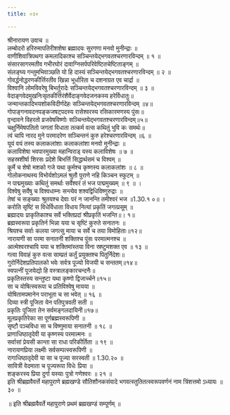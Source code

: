 ```yaml
---
title: ०३०

---
```

श्रीनारायण उवाच ॥  
लम्बोदरो हरिरुमापतिरीशशेषा ब्रह्मादयः सुरगणा मनवो मुनीन्द्राः ॥  
वाणीशिवात्रिपथगा कमलादिकाश्च सञ्चिन्तयेद्भगवतश्चरणारविन्दम् ॥ १ ॥  
संसारसागरमतीव गभीरघोरं दावाग्निसर्पपरिवेष्टितचेष्टिताङ्गम् ॥  
संलङ्घ्य गन्तुमभिवाञ्छति यो हि दास्यं सञ्चिन्तयेद्भगवतश्चरणारविन्दम् ॥ २ ॥  
गोवर्द्धनोद्धरणकीर्त्तिरतीव खिन्ना भूर्धारिता च दशनाग्रत एव चार्द्रा ॥  
विश्वानि लोमविवरेषु बिभर्तुरादेः सञ्चिन्तयेद्भगवतश्चरणारविन्दम् ॥ ३ ॥  
वेदाङ्गवेदमुखनिःसृतकीर्त्तिरंशैर्वेदाङ्गवेदजनकस्य हरेर्विधातुः॥  
जन्मान्तकादिभयशोकविदीर्णदेहः सञ्चिन्तयेद्भगवतश्चरणारविन्दम् ॥४॥  
गोपाङ्गनावदनपङ्कजषट्पदस्य रासेश्वरस्य रसिकारमणस्य पुंसः॥  
वृन्दावने विहरतो व्रजवेषविष्णोः सञ्चिन्तयेद्भगवतश्चरणारविन्दम्॥५॥  
चक्षुर्निमेषपतितो जगतां विधाता तत्कर्म वत्स कथितुं भुवि कः समर्थः॥  
त्वं चापि नारद मुने परमादरेण सञ्चिन्तनं कुरु हरेश्चरणारविन्दम् ॥६ ॥  
यूयं वयं तस्य कलाकलांशाः कलाकलांशा मनवो मुनीन्द्राः ॥  
कलाविशेषा भवपारमुख्या महान्विराड् यस्य कलाविशेषः ॥ ७ ॥  
सहस्रशीर्षा शिरसः प्रदेशे बिभर्त्ति सिद्धार्थसमं च विश्वम् ॥  
कूर्मे च शेषो मशको गजे यथा कूर्मश्च कृष्णस्य कलाकलांशः ॥ ८ ॥  
गोलोकनाथस्य विभोर्यशोऽमलं श्रुतौ पुराणे नहि किञ्चन स्फुटम् ॥  
न पाद्ममुख्याः कथितुं समर्थाः सर्वेश्वरं तं भज पाद्ममुख्यम् ॥ ९ ॥ ।  
विश्वेषु सर्वेषु च विश्वधाम्नः सन्त्येव शश्वद्विधिविष्णुरुद्राः ॥  
तेषां च सङ्ख्याः श्रुतयश्च देवाः परं न जानन्ति तमीश्वरं भज ॥1.30.१ ०॥ ।  
करोति सृष्टिं स विधेर्विधाता विधाय नित्यां प्रकृतिं जगत्प्रसूम् ॥  
ब्रह्मादयः प्राकृतिकाश्च सर्वे भक्तिप्रदां श्रीप्रकृतिं भजन्ति॥। १॥  
ब्रह्मस्वरूपा प्रकृतिर्न भिन्ना यया च सृष्टिं कुरुते सनातनः ॥  
श्रियश्च सर्वाः कलया जगत्सु माया च सर्वे च तया विमोहिताः॥१२॥  
नारायणी सा परमा सनातनी शक्तिश्च पुंसः परमात्मनश्च ॥  
आत्मेश्वरश्चापि यया च शक्तिमांस्तया विना स्रष्टुमशक्त एव ॥ १३ ॥  
गत्वा विवाहं कुरु वत्स साम्प्रतं कर्तुं प्रयुक्तश्च पितुर्निदेशः॥  
गुरोर्निदेशप्रतिपालको भवेः सर्वत्र पूज्यो विजयी च सन्ततम्॥१४॥  
स्वपत्नीं पूजयेद्यो हि वस्त्रालङ्कारचन्दनैः॥  
प्रकृतिस्तस्य सन्तुष्टा यथा कृष्णो द्विजार्च्चने॥१५॥  
सा च योषित्स्वरूपा च प्रतिविश्वेषु मायया ॥  
योषितामपमानेन पराभूता च सा भवेत् ॥ १६ ॥  
दिव्या स्त्री पूजिता येन पतिपुत्रवती सती ॥  
प्रकृतिः पूजिता तेन सर्वमङ्गलदायिनी॥१७॥  
मूलप्रकृतिरेका सा पूर्णब्रह्मस्वरूपिणी ॥  
सृष्टौ पञ्चविधा सा च विष्णुमाया सनातनी ॥ १८ ॥  
प्राणाधिष्ठातृदेवी या कृष्णस्य परमात्मनः ॥  
सर्वासां प्रेयसी कान्ता सा राधा परिकीर्तिता ॥ १९ ॥  
नारायणप्रिया लक्ष्मीः सर्वसम्पत्स्वरूपिणी ॥  
रागाधिष्ठातृदेवी या सा च पूज्या सरस्वती ॥ 1.30.२० ॥  
सावित्री वेदमाता च पूज्यरूपा विधेः प्रिया ॥  
शङ्करस्य प्रिया दुर्गा यस्याः पुत्रो गणेश्वरः ॥ २१ ॥  
इति श्रीब्रह्मवैवर्त्ते महापुराणे ब्रह्मखण्डे सौतिशौनकसंवादे भगवत्स्तुतितत्स्वरूपवर्णनं नाम त्रिंशत्तमो ऽध्यायः ॥ ३० ॥  
  
॥ इति श्रीब्रह्मवैवर्ते महापुराणे प्रथमं ब्रह्मखण्डं सम्पूर्णम् ॥